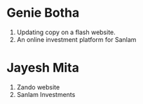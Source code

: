 # Genie Botha

1. Updating copy on a flash website.
2. An online investment platform for Sanlam

# Jayesh Mita

1. Zando website
2. Sanlam Investments